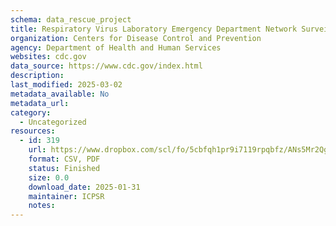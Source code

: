 ```yaml
---
schema: data_rescue_project 
title: Respiratory Virus Laboratory Emergency Department Network Surveillance (RESP-LENS)
organization: Centers for Disease Control and Prevention
agency: Department of Health and Human Services
websites: cdc.gov
data_source: https://www.cdc.gov/index.html
description: 
last_modified: 2025-03-02
metadata_available: No
metadata_url: 
category:
  - Uncategorized
resources:
  - id: 319
    url: https://www.dropbox.com/scl/fo/5cbfqh1pr9i7119rpqbfz/ANs5Mr2QgRDnKXu-nEV-wsE?rlkey=xha0ao5kt86owa13m8ivj5vs4&dl=0
    format: CSV, PDF
    status: Finished
    size: 0.0
    download_date: 2025-01-31
    maintainer: ICPSR
    notes: 
---
```

